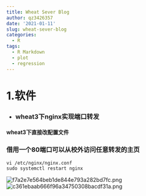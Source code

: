 ```yaml
---
title: Wheat Sever Blog
author: qz3426357
date: '2021-01-11'
slug: wheat-sever-blog
categories:
  - R
tags:
  - R Markdown
  - plot
  - regression
---
```


# 1.软件

* ###   wheat3下nginx实现端口转发
#### wheat3下直接改配置文件
### 借用一个80端口可以从校外访问任意转发的主页
```
vi /etc/nginx/nginx.conf
sudo systemctl restart nginx  
```
![f7a2e7e564beb1de844e793a282bd7fc.png](en-resource://database/1147:1)
![c361ebaab666f96a34750308bacdf31a.png](en-resource://database/1149:1)

